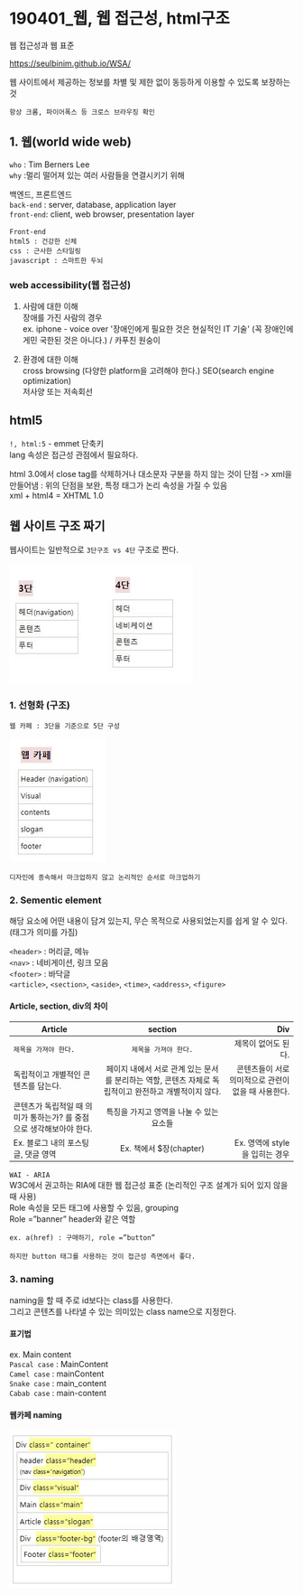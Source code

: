 # 190401\_웹, 웹 접근성, html구조

웹 접근성과 웹 표준

https://seulbinim.github.io/WSA/

웹 사이트에서 제공하는 정보를 차별 및 제한 없이 동등하게 이용할 수 있도록 보장하는 것

`항상 크롬, 파이어폭스 등 크로스 브라우징 확인`

## 1. 웹(world wide web)

`who` : Tim Berners Lee  
`why` :멀리 떨어져 있는 여러 사람들을 연결시키기 위해  

백엔드, 프론트엔드  
    `back-end` : server, database, application layer  
    `front-end`: client, web browser, presentation layer

    Front-end
    html5 : 건강한 신체
    css : 근사한 스타일링
    javascript : 스마트한 두뇌

### web accessibility(웹 접근성)

1. 사람에 대한 이해  
    장애를 가진 사람의 경우  
    ex. iphone - voice over
    '장애인에게 필요한 것은 현실적인 IT 기술' (꼭 장애인에게민 국한된 것은 아니다.) / 카푸친 원숭이

2. 환경에 대한 이해  
    cross browsing (다양한 platform을 고려해야 한다.)
    SEO(search engine optimization)  
    저사양 또는 저속회선

## html5

`!, html:5` - emmet 단축키  
lang 속성은 접근성 관점에서 필요하다.

html 3.0에서 close tag를 삭제하거나 대소문자 구분을 하지 않는 것이 단점
-> xml을 만들어냄 : 위의 단점을 보완, 특정 태그가 논리 속성을 가질 수 있음  
xml + html4 = XHTML 1.0

## 웹 사이트 구조 짜기

웹사이트는 일반적으로 `3단구조 vs 4단` 구조로 짠다.

![웹 사이트 : 3단 vs 4단 구조](./img/190401/3vs4.JPG "architecture")

### 1. 선형화 (구조)

    웹 카페 : 3단을 기준으로 5단 구성
![웹 카페 구조](./img/190401/webcafe_architecture.JPG)

`디자인에 종속해서 마크업하지 않고 논리적인 순서로 마크업하기`

### 2. Sementic element
해당 요소에 어떤 내용이 담겨 있는지, 무슨 목적으로 사용되었는지를 쉽게 알 수 있다. (태그가 의미를 가짐)

`<header>` : 머리글, 메뉴  
`<nav>` : 네비게이션, 링크 모음  
`<footer>` : 바닥글  
`<article>`, `<section>`, `<aside>`, `<time>`, `<address>`, `<figure>`

#### Article, section, div의 차이

| Article | section | Div |
|---|:---:|---:|
|`제목을 가져야 한다.` |`제목을 가져야 한다.` |제목이 없어도 된다.|
|독립적이고 개별적인 콘텐츠를 담는다. |페이지 내에서 서로 관계 있는 문서를 분리하는 역할, 콘텐츠 자체로 독립적이고 완전하고 개별적이지 않다. |콘텐츠들이 서로 의미적으로 관련이 없을 때 사용한다.|
|콘텐츠가 독립적일 때 의미가 통하는가? 를 중점으로 생각해보아야 한다.|특징을 가지고 영역을 나눌 수 있는 요소들| |
|Ex. 블로그 내의 포스팅 글, 댓글 영역 |Ex. 책에서 $장(chapter) |Ex. 영역에 style을 입히는 경우 |

`WAI - ARIA`  
W3C에서 권고하는 RIA에 대한 웹 접근성 표준 (논리적인 구조 설계가 되어 있지 않을 때 사용)  
Role 속성을 모든 태그에 사용할 수 있음, grouping  
Role =”banner” header와 같은 역할  

```
ex. a(href) : 구매하기, role =”button”

하지만 button 태그를 사용하는 것이 접근성 측면에서 좋다.
```

### 3. naming
naming을 할 때 주로 id보다는 class를 사용한다.  
그리고 콘텐츠를 나타낼 수 있는 의미있는 class name으로 지정한다. 

#### 표기법

ex. Main content  
`Pascal case` : MainContent  
`Camel case` : mainContent  
`Snake case` : main_content  
`Cabab case` : main-content  

#### 웹카페 naming
![웹카페 naming](./img/190401/naming1.JPG)


